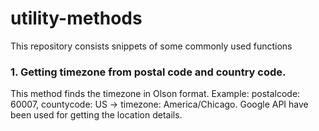 # utility-methods
This repository consists snippets of some commonly used functions

### 1. Getting timezone from postal code and country code.
This method finds the timezone in Olson format.
Example: postalcode: 60007, countycode: US -> timezone: America/Chicago.
Google API have been used for getting the location details.

